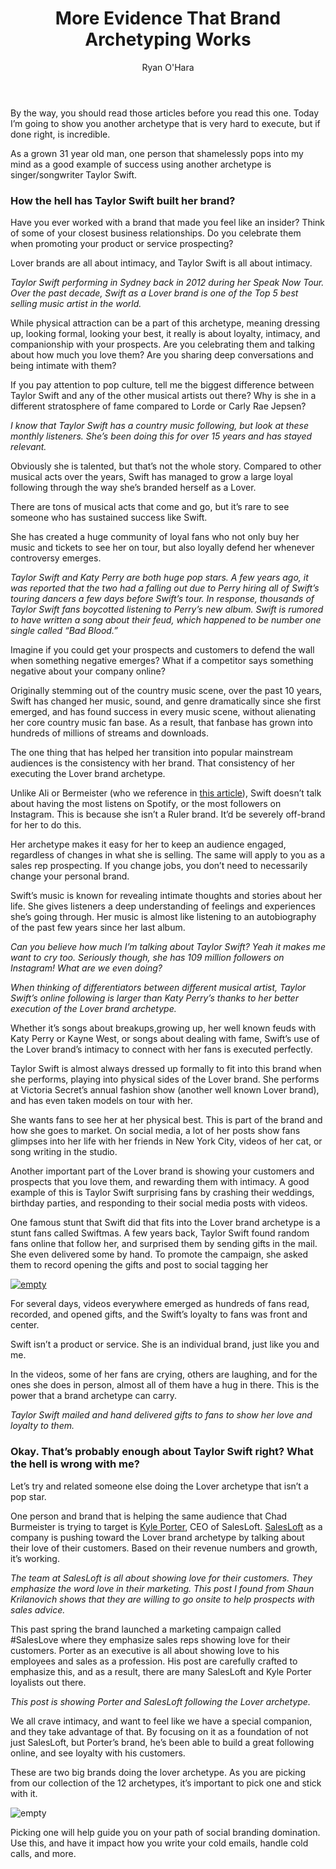 ﻿---
layout: blog
title: More Evidence That Brand Archetyping Works
description: I’ve written about how you can get people to love you when you do social selling using brand archetypes, and proved the Ruler brand works
coverImage: img/tswift2.jpg
publishDate: Sep 20, 2018

author: Ryan O'Hara
authorProfile: Ryan O'Hara has been an early employee at several startups helping them with marketing and prospecting tactics, including Dyn who was acquired by Oracle for $600+ million in 2016. He's had prospecting campaigns featured in Fortune, Mashable, and TheNextWeb. Ryan specializes in branding, business development, prospecting, and coaching people on how to make good digital first impressions. He also mentors two accelerators, The Iron Yard and The Alpha Loft, and hosts The Prospecting Podcast.
authorImage: img/Ryan-OHara-Headshot.png
---

By the way, you should read those articles before you read this one. Today I’m going to show you another archetype that is very hard to execute, but if done right, is incredible.

As a grown 31 year old man, one person that shamelessly pops into my mind as a good example of success using another archetype is singer/songwriter Taylor Swift.

### How the hell has Taylor Swift built her brand?

Have you ever worked with a brand that made you feel like an insider? Think of some of your closest business relationships. Do you celebrate them when promoting your product or service prospecting?

Lover brands are all about intimacy, and Taylor Swift is all about intimacy.

_Taylor Swift performing in Sydney back in 2012 during her Speak Now Tour. Over the past decade, Swift as a Lover brand is one of the Top 5 best selling music artist in the world._

While physical attraction can be a part of this archetype, meaning dressing up, looking formal, looking your best, it really is about loyalty, intimacy, and companionship with your prospects. Are you celebrating them and talking about how much you love them? Are you sharing deep conversations and being intimate with them?

If you pay attention to pop culture, tell me the biggest difference between Taylor Swift and any of the other musical artists out there? Why is she in a different stratosphere of fame compared to Lorde or Carly Rae Jepsen?

_I know that Taylor Swift has a country music following, but look at these monthly listeners. She’s been doing this for over 15 years and has stayed relevant._

Obviously she is talented, but that’s not the whole story. Compared to other musical acts over the years, Swift has managed to grow a large loyal following through the way she’s branded herself as a Lover.

There are tons of musical acts that come and go, but it’s rare to see someone who has sustained success like Swift.

She has created a huge community of loyal fans who not only buy her music and tickets to see her on tour, but also loyally defend her whenever controversy emerges.

_Taylor Swift and Katy Perry are both huge pop stars. A few years ago, it was reported that the two had a falling out due to Perry hiring all of Swift’s touring dancers a few days before Swift’s tour. In response, thousands of Taylor Swift fans boycotted listening to Perry’s new album. Swift is rumored to have written a song about their feud, which happened to be number one single called “Bad Blood.”_

Imagine if you could get your prospects and customers to defend the wall when something negative emerges? What if a competitor says something negative about your company online?

Originally stemming out of the country music scene, over the past 10 years, Swift has changed her music, sound, and genre dramatically since she first emerged, and has found success in every music scene, without alienating her core country music fan base. As a result, that fanbase has grown into hundreds of millions of streams and downloads.

The one thing that has helped her transition into popular mainstream audiences is the consistency with her brand. That consistency of her executing the Lover brand archetype.

Unlike Ali or Bermeister (who we reference in [this article](https://leadiq.com/2018/09/proof-that-the-ruler-brand-archetype-works/)), Swift doesn’t talk about having the most listens on Spotify, or the most followers on Instagram. This is because she isn’t a Ruler brand. It’d be severely off-brand for her to do this.

Her archetype makes it easy for her to keep an audience engaged, regardless of changes in what she is selling. The same will apply to you as a sales rep prospecting. If you change jobs, you don’t need to necessarily change your personal brand.

Swift’s music is known for revealing intimate thoughts and stories about her life. She gives listeners a deep understanding of feelings and experiences she’s going through. Her music is almost like listening to an autobiography of the past few years since her last album.

_Can you believe how much I’m talking about Taylor Swift? Yeah it makes me want to cry too. Seriously though, she has 109 million followers on Instagram! What are we even doing?_

_When thinking of differentiators between different musical artist, Taylor Swift’s online following is larger than Katy Perry’s thanks to her better execution of the Lover brand archetype._

Whether it’s songs about breakups,growing up, her well known feuds with Katy Perry or Kayne West, or songs about dealing with fame, Swift’s use of the Lover brand’s intimacy to connect with her fans is executed perfectly.

Taylor Swift is almost always dressed up formally to fit into this brand when she performs, playing into physical sides of the Lover brand. She performs at Victoria Secret’s annual fashion show (another well known Lover brand), and has even taken models on tour with her.

She wants fans to see her at her physical best. This is part of the brand and how she goes to market. On social media, a lot of her posts show fans glimpses into her life with her friends in New York City, videos of her cat, or song writing in the studio.

Another important part of the Lover brand is showing your customers and prospects that you love them, and rewarding them with intimacy. A good example of this is Taylor Swift surprising fans by crashing their weddings, birthday parties, and responding to their social media posts with videos.

One famous stunt that Swift did that fits into the Lover brand archetype is a stunt fans called Swiftmas. A few years back, Taylor Swift found random fans online that follow her, and surprised them by sending gifts in the mail. She even delivered some by hand. To promote the campaign, she asked them to record opening the gifts and post to social tagging her

[![empty](/img/taylor-swifts-gift.png)](https://www.youtube.com/embed/j3yyF31jbKo)

For several days, videos everywhere emerged as hundreds of fans read, recorded, and opened gifts, and the Swift’s loyalty to fans was front and center.

Swift isn’t a product or service. She is an individual brand, just like you and me.

In the videos, some of her fans are crying, others are laughing, and for the ones she does in person, almost all of them have a hug in there. This is the power that a brand archetype can carry.

_Taylor Swift mailed and hand delivered gifts to fans to show her love and loyalty to them._

### Okay. That’s probably enough about Taylor Swift right? What the hell is wrong with me?

Let’s try and related someone else doing the Lover archetype that isn’t a pop star.

One person and brand that is helping the same audience that Chad Burmeister is trying to target is [Kyle Porter](https://www.linkedin.com/in/kyleporter/), CEO of SalesLoft. [SalesLoft](http://salesloft.com) as a company is pushing toward the Lover brand archetype by talking about their love of their customers. Based on their revenue numbers and growth, it’s working.

_The team at SalesLoft is all about showing love for their customers. They emphasize the word love in their marketing. This post I found from Shaun Krilanovich shows that they are willing to go onsite to help prospects with sales advice._

This past spring the brand launched a marketing campaign called #SalesLove where they emphasize sales reps showing love for their customers. Porter as an executive is all about showing love to his employees and sales as a profession. His post are carefully crafted to emphasize this, and as a result, there are many SalesLoft and Kyle Porter loyalists out there.

_This post is showing Porter and SalesLoft following the Lover archetype._

We all crave intimacy, and want to feel like we have a special companion, and they take advantage of that. By focusing on it as a foundation of not just SalesLoft, but Porter’s brand, he’s been able to build a great following online, and see loyalty with his customers.

These are two big brands doing the lover archetype. As you are picking from our collection of the 12 archetypes, it’s important to pick one and stick with it.

![empty](/img/Social-Selling-Workshop.png)

Picking one will help guide you on your path of social branding domination. Use this, and have it impact how you write your cold emails, handle cold calls, and more.